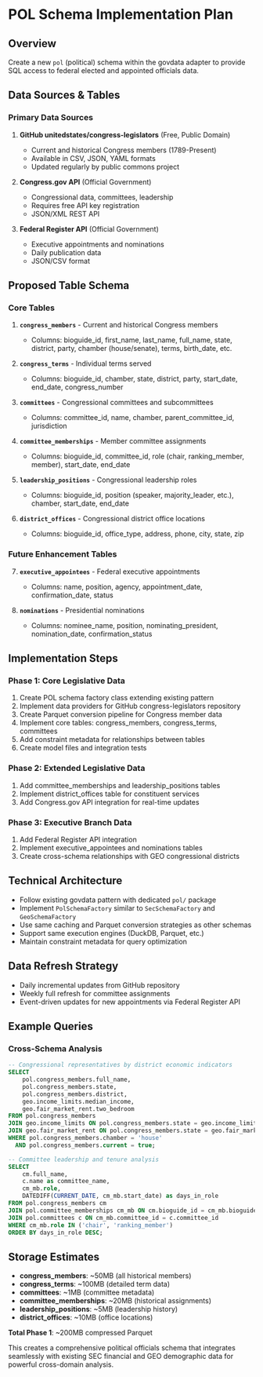 # POL Schema Implementation Plan

## Overview
Create a new `pol` (political) schema within the govdata adapter to provide SQL access to federal elected and appointed officials data.

## Data Sources & Tables

### Primary Data Sources
1. **GitHub unitedstates/congress-legislators** (Free, Public Domain)
   - Current and historical Congress members (1789-Present)
   - Available in CSV, JSON, YAML formats
   - Updated regularly by public commons project

2. **Congress.gov API** (Official Government)
   - Congressional data, committees, leadership
   - Requires free API key registration
   - JSON/XML REST API

3. **Federal Register API** (Official Government)
   - Executive appointments and nominations
   - Daily publication data
   - JSON/CSV format

## Proposed Table Schema

### Core Tables
1. **`congress_members`** - Current and historical Congress members
   - Columns: bioguide_id, first_name, last_name, full_name, state, district, party, chamber (house/senate), terms, birth_date, etc.

2. **`congress_terms`** - Individual terms served
   - Columns: bioguide_id, chamber, state, district, party, start_date, end_date, congress_number

3. **`committees`** - Congressional committees and subcommittees  
   - Columns: committee_id, name, chamber, parent_committee_id, jurisdiction

4. **`committee_memberships`** - Member committee assignments
   - Columns: bioguide_id, committee_id, role (chair, ranking_member, member), start_date, end_date

5. **`leadership_positions`** - Congressional leadership roles
   - Columns: bioguide_id, position (speaker, majority_leader, etc.), chamber, start_date, end_date

6. **`district_offices`** - Congressional district office locations
   - Columns: bioguide_id, office_type, address, phone, city, state, zip

### Future Enhancement Tables
7. **`executive_appointees`** - Federal executive appointments
   - Columns: name, position, agency, appointment_date, confirmation_date, status

8. **`nominations`** - Presidential nominations
   - Columns: nominee_name, position, nominating_president, nomination_date, confirmation_status

## Implementation Steps

### Phase 1: Core Legislative Data
1. Create POL schema factory class extending existing pattern
2. Implement data providers for GitHub congress-legislators repository  
3. Create Parquet conversion pipeline for Congress member data
4. Implement core tables: congress_members, congress_terms, committees
5. Add constraint metadata for relationships between tables
6. Create model files and integration tests

### Phase 2: Extended Legislative Data  
1. Add committee_memberships and leadership_positions tables
2. Implement district_offices table for constituent services
3. Add Congress.gov API integration for real-time updates

### Phase 3: Executive Branch Data
1. Add Federal Register API integration
2. Implement executive_appointees and nominations tables
3. Create cross-schema relationships with GEO congressional districts

## Technical Architecture
- Follow existing govdata pattern with dedicated `pol/` package
- Implement `PolSchemaFactory` similar to `SecSchemaFactory` and `GeoSchemaFactory`
- Use same caching and Parquet conversion strategies as other schemas
- Support same execution engines (DuckDB, Parquet, etc.)
- Maintain constraint metadata for query optimization

## Data Refresh Strategy
- Daily incremental updates from GitHub repository
- Weekly full refresh for committee assignments
- Event-driven updates for new appointments via Federal Register API

## Example Queries

### Cross-Schema Analysis
```sql
-- Congressional representatives by district economic indicators
SELECT 
    pol.congress_members.full_name,
    pol.congress_members.state,
    pol.congress_members.district,
    geo.income_limits.median_income,
    geo.fair_market_rent.two_bedroom
FROM pol.congress_members
JOIN geo.income_limits ON pol.congress_members.state = geo.income_limits.state_alpha
JOIN geo.fair_market_rent ON pol.congress_members.state = geo.fair_market_rent.state
WHERE pol.congress_members.chamber = 'house'
  AND pol.congress_members.current = true;

-- Committee leadership and tenure analysis
SELECT 
    cm.full_name,
    c.name as committee_name,
    cm_mb.role,
    DATEDIFF(CURRENT_DATE, cm_mb.start_date) as days_in_role
FROM pol.congress_members cm
JOIN pol.committee_memberships cm_mb ON cm.bioguide_id = cm_mb.bioguide_id
JOIN pol.committees c ON cm_mb.committee_id = c.committee_id
WHERE cm_mb.role IN ('chair', 'ranking_member')
ORDER BY days_in_role DESC;
```

## Storage Estimates
- **congress_members**: ~50MB (all historical members)
- **congress_terms**: ~100MB (detailed term data)
- **committees**: ~1MB (committee metadata)
- **committee_memberships**: ~20MB (historical assignments)
- **leadership_positions**: ~5MB (leadership history)
- **district_offices**: ~10MB (office locations)

**Total Phase 1**: ~200MB compressed Parquet

This creates a comprehensive political officials schema that integrates seamlessly with existing SEC financial and GEO demographic data for powerful cross-domain analysis.